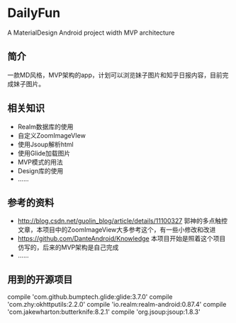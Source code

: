 # DailyFun
A MaterialDesign Android project width MVP architecture
## 简介
一款MD风格，MVP架构的app，计划可以浏览妹子图片和知乎日报内容，目前完成妹子图片。

## 相关知识
- Realm数据库的使用
- 自定义ZoomImageVIew
- 使用Jsoup解析html
- 使用Glide加载图片
- MVP模式的用法
- Design库的使用
- ......

## 参考的资料
- http://blog.csdn.net/guolin_blog/article/details/11100327
	郭神的多点触控文章，本项目中的ZoomImageView大多参考这个，有一些小修改和改进
- https://github.com/DanteAndroid/Knowledge
	 本项目开始是照着这个项目仿写的，后来的MVP架构是自己完成
- ......
	
## 用到的开源项目
compile 'com.github.bumptech.glide:glide:3.7.0'
compile 'com.zhy:okhttputils:2.2.0'
compile 'io.realm:realm-android:0.87.4'
compile 'com.jakewharton:butterknife:8.2.1'
compile 'org.jsoup:jsoup:1.8.3'
